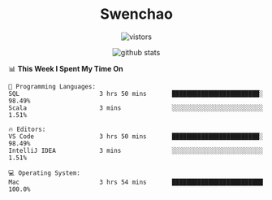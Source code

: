 <h1 align="center">Swenchao</h3>

<p align="center">
  <img src="https://visitor-badge.glitch.me/badge?page_id=Swenchao" alt="vistors" />
</p>

<p align="center">
  <img src="https://github-readme-stats.vercel.app/api?username=Swenchao&count_private=true&show_icons=true&theme=vue-dark&hide_title=true" alt="github stats" />
</p>

<!--START_SECTION:waka-->
📊 **This Week I Spent My Time On** 

```text
💬 Programming Languages: 
SQL                      3 hrs 50 mins       ████████████████████████░   98.49% 
Scala                    3 mins              ░░░░░░░░░░░░░░░░░░░░░░░░░   1.51%

🔥 Editors: 
VS Code                  3 hrs 50 mins       ████████████████████████░   98.49% 
IntelliJ IDEA            3 mins              ░░░░░░░░░░░░░░░░░░░░░░░░░   1.51%

💻 Operating System: 
Mac                      3 hrs 54 mins       █████████████████████████   100.0%

```


<!--END_SECTION:waka-->
